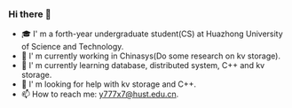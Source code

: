 ### Hi there 👋
- 🎓 I' m a forth-year undergraduate student(CS) at Huazhong University of Science and Technology.
- 🔭 I' m currently working in Chinasys(Do some research on kv storage).
- 🌱 I' m currently learning database, distributed system, C++ and kv storage.
- 🤔 I' m looking for help with kv storage and C++.
- 📫 How to reach me: y777x7@hust.edu.cn.

<!--
**ysjyx7/ysjyx7** is a ✨ _special_ ✨ repository because its `README.md` (this file) appears on your GitHub profile.

Here are some ideas to get you started:

- 🔭 I’m currently working on ...
- 🌱 I’m currently learning ...
- 👯 I’m looking to collaborate on ...
- 🤔 I’m looking for help with ...
- 💬 Ask me about ...
- 📫 How to reach me: ...
- 😄 Pronouns: ...
- ⚡ Fun fact: ...
-->
